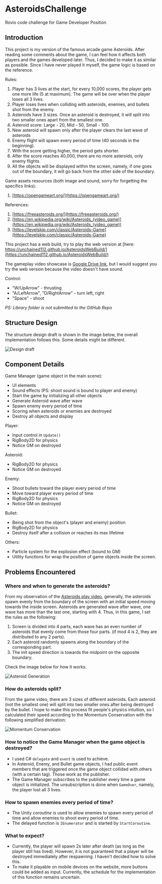 # AsteroidsChallenge

Rovio code challenge for Game Developer Position

## Introduction

This project is my version of the famous arcade game Asteroids. After reading some comments about the game, I can feel how it affects both players and the games developed later. Thus, I decided to make it as similar as possible. Since I have never played it myself, the game logic is based on the reference. 

Rules:
1. Player has 3 lives at the start, for every 10,000 scores, the player gets one more life (5 at maximum). The game will be over when the player loses all 3 lives.
2. Player loses lives when colliding with asteroids, enemies, and bullets shot from the enemy.
3. Asteroids have 3 sizes. Once an asteroid is destroyed, it will split into two smaller ones apart from the smallest one.
4. Asteroid score: Large - 20, Mid - 50, Small - 100.
5. New asteroid will spawn only after the player clears the last wave of asteroids
6. Enemy flight will spawn every period of time (40 seconds in the beginning).
7. With the score getting higher, the period gets shorter.
8. After the score reaches 40,000, there are no more asteroids, only enemy flights.
9. All the objects will be displayed within the screen, namely, if one goes out of the boundary, it will go back from the other side of the boundary.

Game assets resources (both image and sound, sorry for forgetting the specifics links):
1. [https://opengameart.org/](https://opengameart.org/)

References:
1. [https://freeasteroids.org/](https://freeasteroids.org/)
2. [https://en.wikipedia.org/wiki/Asteroids_(video_game)](https://en.wikipedia.org/wiki/Asteroids_(video_game))
3. [https://levelskip.com/classic/Asteroids-Game](https://levelskip.com/classic/Asteroids-Game)

This project has a web build, try to play the web version at [here: https://unchained112.github.io/AsteroidsWebBuild/](https://unchained112.github.io/AsteroidsWebBuild/)

The gameplay video showcase is [Google Drive link](https://drive.google.com/file/d/1vyrhOUePEHuvmXPY0RFymHQydrHNC5gJ/view?usp=share_link), but I would suggest you try the web version because the video doesn't have sound.

Control: 
- "W/UpArrow" - thrusting
- "A/LeftArrow", "D/RightArrow" - turn left, right
- "Space" - shoot

*PS: Library folder is not submitted to the GitHub Repo*

## Structure Design

The structure design draft is shown in the image below, the overall implementation follows this. Some details might be different.

![Design draft](./ReadmeImage/Draft.png)

## Component Details

Game Manager (game object in the main scene):
- UI elements 
- Sound effects (PS: shoot sound is bound to player and enemy)
- Start the game by initializing all other objects
- Generate Asteroid wave after wave
- Spawn enemy every period of time
- Scoring when asteroids or enemies are destroyed
- Destroy all objects and display 

Player:
- Input control in `Update()`
- RigBody2D for physics
- Notice GM on destroyed

Asteroid:
- RigBody2D for physics
- Notice GM on destroyed

Enemy:
- Shoot bullets toward the player every period of time
- Move toward player every period of time
- RigBody2D for physics
- Notice GM on destroyed

Bullet:
- Being shot from the object's (player and enemy) position
- RigBody2D for physics
- Destroy itself after a collision or reaches its max lifetime

Others:
- Particle system for the explosion effect (bound to GM)
- Utility functions for wrap the position of game objects inside the screen.

## Problems Encountered

### Where and when to generate the asteroids?

From my observation of the [Asteroids play video](https://www.youtube.com/watch?v=WYSupJ5r2zo), generally, the asteroids spawn evenly from the boundary of the screen with an initial speed moving towards the inside screen. Asteroids are generated wave after wave, one wave has more than the last one, starting with 4. Thus, in this game, I set the rules as the following:
1. Screen is divided into 4 parts, each wave has an even number of asteroids that evenly come from those four parts. (if mod 4 is 2, they are distributed to any 2 parts).
2. Each asteroid randomly spawns along the boundary of the corresponding part.
3. The init speed direction is towards the midpoint on the opposite boundary.

Check the image below for how it works.

![Asteroid Generation](./ReadmeImage/Map.png.png)

### How do asteroids split?

From the game video, there are 3 sizes of different asteroids. Each asteroid (not the smallest one) will split into two smaller ones after being destroyed by the bullet. I hope to make this process fit people's physics intuition, so I calculated their speed according to the Momentum Conservation with the following simplified derivation:

![Momentum Conservation](./ReadmeImage/MC.png)

### How to notice the Game Manager when the game object is destroyed?

- I used C# `delegate` and `event` is used to achieve.
- In Asteroid, Enemy, and Bullet game objects, I had public event members that are triggered once the game object collided with others (with a certain tag). Those work as the publisher.
- The Game Manager subscribes to the publisher every time a game object is initialized. The unsubscription is done when `GameOver`, namely, the player lost all 3 lives.  

### How to spawn enemies every period of time?

- The Unity *coroutine* is used to allow enemies to spawn every period of time and allow enemies to shoot every period of time.
- The delayed function is `IEnumerator` and is started by `StartCoroutine`.

### What to expect?
- Currently, the player will spawn 2s later after death (as long as the player still has lived). However, it is not guaranteed that a player will be destroyed immediately after respawning. I haven't decided how to solve this.
- To make it playable on mobile devices on the website, more buttons could be added as input. Currently, the schedule for the implementation of this function remains uncertain.  